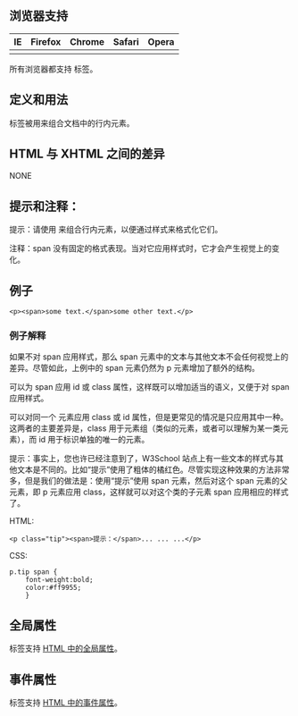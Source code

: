 ## 浏览器支持

| IE   | Firefox | Chrome | Safari | Opera |
| ---- | ------- | ------ | ------ | ----- |
|      |         |        |        |       |

所有浏览器都支持 <span> 标签。

## 定义和用法

<span> 标签被用来组合文档中的行内元素。

## HTML 与 XHTML 之间的差异

NONE

## 提示和注释：

提示：请使用 <span> 来组合行内元素，以便通过样式来格式化它们。

注释：span 没有固定的格式表现。当对它应用样式时，它才会产生视觉上的变化。

## 例子

```
<p><span>some text.</span>some other text.</p>
```

### 例子解释

如果不对 span 应用样式，那么 span 元素中的文本与其他文本不会任何视觉上的差异。尽管如此，上例中的 span 元素仍然为 p 元素增加了额外的结构。

可以为 span 应用 id 或 class 属性，这样既可以增加适当的语义，又便于对 span 应用样式。

可以对同一个 <span> 元素应用 class 或 id 属性，但是更常见的情况是只应用其中一种。这两者的主要差异是，class 用于元素组（类似的元素，或者可以理解为某一类元素），而 id 用于标识单独的唯一的元素。

提示：事实上，您也许已经注意到了，W3School 站点上有一些文本的样式与其他文本是不同的。比如“提示”使用了粗体的橘红色。尽管实现这种效果的方法非常多，但是我们的做法是：使用“提示”使用 span 元素，然后对这个 span 元素的父元素，即 p 元素应用 class，这样就可以对这个类的子元素 span 应用相应的样式了。

HTML:

```
<p class="tip"><span>提示：</span>... ... ...</p>
```

CSS:

```
p.tip span {
	font-weight:bold;
	color:#ff9955;
	}

```

## 全局属性

<span> 标签支持 [HTML 中的全局属性](http://www.w3school.com.cn/tags/html_ref_standardattributes.asp)。

## 事件属性

<span> 标签支持 [HTML 中的事件属性](http://www.w3school.com.cn/tags/html_ref_eventattributes.asp)。
